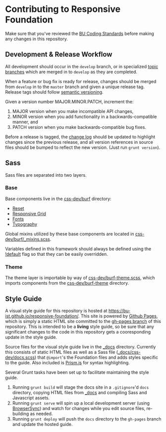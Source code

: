 # Contributing to Responsive Foundation

Make sure that you've reviewed the [BU Coding Standards](https://github.com/bu-ist/coding-standards/)
before making any changes in this repository.

## Development & Release Workflow

All development should occur in the `develop` branch, or in specialized [topic branches](http://git-scm.com/book/en/v2/Git-Branching-Branching-Workflows#Topic-Branches)
which are merged in to `develop` as they are completed.

When a feature or bug fix is ready for release, changes should be merged from
`develop` in to the `master` branch and given a unique release tag. Release
tags should follow [semantic versioning](http://semver.org/).

Given a version number MAJOR.MINOR.PATCH, increment the:

1. MAJOR version when you make incompatible API changes,
2. MINOR version when you add functionality in a backwards-compatible manner,
 and
3. PATCH version when you make backwards-compatible bug fixes.

Before a release is tagged, the [change log](CHANGELOG.md) should be updated
to highlight changes since the previous release, and all version references in
source files should be bumped to reflect the new version. (Just run `grunt
version`).

## Sass

Sass files are separated into two layers.

### Base

Base components live in the [css-dev/burf](css-dev/burf) directory:

* [Reset](css-dev/burf/_reset.scss)
* [Responsive Grid](css-dev/burf/_grid.scss)
* [Fonts](css-dev/burf/_fonts.scss)
* [Typography](css-dev/burf/_typography.scss)

Global mixins utilized by these base components are located in [css-dev/burf/_mixins.scss](css-dev/burf/_mixins.scss).

Variables defined in this framework should always be defined using the [!default](http://sass-lang.com/documentation/file.SASS_REFERENCE.html#variable_defaults_)
flag so that they can be easily overridden.

### Theme

The theme layer is importable by way of [css-dev/burf-theme.scss](css-dev/burf-theme.scss),
which imports components from the [css-dev/burf-theme](css-dev/burf-theme) directory.

## Style Guide

A visual style guide for this repository is hosted at <https://bu-ist.github.io/responsive-foundation/>.
This site is powered by [Github Pages](https://pages.github.com/), which is
simply a static HTML site committed to the [gh-pages branch](https://github.com/bu-ist/responsive-foundation/tree/gh-pages)
of this repository. This is intended to be a **living** style guide, so be sure
that any significant changes to the code in this repository gets a
cooresponding update in the style guide.

Source files for the visual style guide live in the [_docs](_docs) directory.
Currently this consists of static HTML files as well as a Sass file ([_docs/css-dev/docs.scss](_docs/css-dev/docs.scss))
that `@import`'s the Foundation files and adds styles specific to the guide.
Also included is [Prism.js](http://prismjs.com/) for syntax highlighting.

Several Grunt tasks have been set up to facilitate maintaining the style guide.

1. Running `grunt build` will stage the docs site in a `.gitignore`'d `docs`
 directory, copying HTML files from [_docs](_docs) and compiling Sass and
 Javascript assets.
1. Running `grunt serve` will spin up a local development server (using [BrowserSync](http://www.browsersync.io/))
 and watch for changes while you edit source files, re-building as needed.
1. Running `grunt deploy` will push the `docs` directory to the `gh-pages`
 branch and update the hosted guide.
